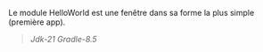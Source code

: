 
Le module HelloWorld est une fenêtre dans sa forme la plus simple (première app).

> *Jdk-21 Gradle-8.5*